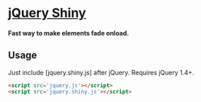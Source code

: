 # [jQuery Shiny]()
#### Fast way to make elements fade onload.

Usage
-----

Just include [jquery.shiny.js] after jQuery. Requires jQuery 1.4+.

``` html
<script src='jquery.js'></script>
<script src='jquery.shiny.js'></script>
```
